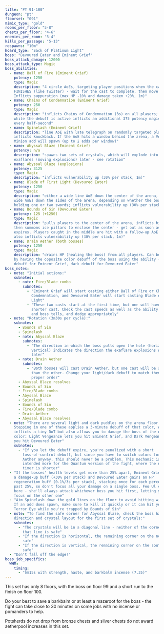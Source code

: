 ```yaml
---
title: "PT 91-100"
dungeon: "pt"
floorset: "091"
mimic_type: "gold"
rooms_per_floor: "5-8"
chests_per_floor: "4-6"
enemies_per_room: "3-4"
kills_per_passage: "5-13"
respawns: "10m"
hoard_type: "Sack of Platinum Light"
boss: "Devoured Eater and Eminent Grief"
boss_attack_damage: 12000
boss_attack_type: Magic
boss_abilities:
  - name: Ball of Fire (Eminent Grief)
    potency: 1250
    type: Magic
    description: "4 circle AoEs, targeting player positions when the cast
    FINISHES (like Twister) - wait for the cast to complete, then move away.
    Inflicts suppuration (max HP -10% and damage taken +20%, 1m)"
  - name: Chains of Condemnation (Eminent Grief)
    potency: 250
    type: Magic
    description: "inflicts Chains of Condemnation (3s) on all players; moving
    while the debuff is active inflicts an additional 375 potency magic damage
    every half-second"
  - name: Spinelash (Eminent Grief)
    description: "line AoE with late telegraph on randomly targeted player;
    inflicts knockback. If the AoE hits a window behind the arena, a Vodoriga
    Minion add will spawn (up to 2 adds per window)"
  - name: Abyssal Blaze (Eminent Grief)
    potency: n/a
    description: "spawns two sets of crystals, which will explode into
    exaflares (moving explosions) later - see rotation"
  - name: Abyssal Blaze (explosions)
    potency: 3125
    type: Magic
    description: "inflicts vulnerability up (30% per stack, 1m)"
  - name: Blade of First Light (Devoured Eater)
    potency: 1250
    type: Magic
    description: "either a wide line AoE down the center of the arena, or two
    wide AoEs down the sides of the arena, depending on whether the boss is
    holding one or two swords; inflicts vulnerability up (30% per stack, 1m)"
  - name: Bounds of Sin (Devoured Eater)
    potency: 125 (+1250)
    type: Magic
    description: "pulls players to the center of the arena, inflicts bind (3s),
    then summons ice pillars to enclose the center - get out as soon as bind
    expires. Players caught in the middle are hit with a follow-up AoE which
    also inflicts vulnerability up (30% per stack, 1m)"
  - name: Drain Aether (both bosses)
    potency: 1250
    type: Magic
    description: "drains HP (healing the boss) from all players. Can be blocked
    by having the opposite color debuff of the boss using the ability - light
    debuff for Eminent Grief, dark debuff for Devoured Eater"
boss_notes:
  - note: "Initial actions:"
    subnotes:
      - note: Fire/Blade combo
        subnotes:
          - "Eminent Grief will start casting either Ball of Fire or Chains of
            Condemnation, and Devoured Eater will start casting Blade of First
            Light"
          - "These two casts start at the first time, but one will have a
            shorter cast. Check the cast speeds as well as the ability names
            and boss tells, and dodge appropriately"
  - note: "Rotation (3m30s per cycle):"
    subnotes:
      - Bounds of Sin
      - Spinelash
      - note: Abyssal Blaze
        subnotes:
          - "The direction in which the boss pulls open the hole (horizontal or
            vertical) indicates the direction the exaflare explosions will move
            later"
      - note: Drain Aether
        subnotes:
          - "Both bosses will cast Drain Aether, but one cast will be shorter
            than the other. Change your light/dark debuff to match them in the
            proper order"
      - Abyssal Blaze resolves
      - Bounds of Sin
      - Fire/Blade combo
      - Abyssal Blaze
      - Spinelash
      - Bounds of Sin
      - Fire/Blade combo
      - Drain Aether
      - Abyssal Blaze resolves
  - note: "There are several light and dark puddles on the arena floor.
    Stepping in one of these applies a 3-minute debuff of that color, which
    inflicts a tiny DoT but also allows you to damage the boss of the opposite
    color: Light Vengeance lets you hit Eminent Grief, and Dark Vengeance lets
    you hit Devoured Eater"
    subnotes:
      - "If you let the debuff expire, you're penalized with a short
        loss-of-control debuff, but since you have to switch colors for Drain
        Aether anyway, this should never be a problem. This mechanic is
        intended more for the Quantum version of the fight, where the debuff
        timer is shorter"
  - "If the bosses' health levels get more than 25% apart, Eminent Grief gains
    a damage-up buff (+30% per stack) and Devoured Eater gains an HP
    regeneration buff (0.1%/3s per stack), stacking once for each percent
    past 25%, so don't focus all your damage on a single boss. Feo Ul can help
    here - she'll always attack whichever boss you hit first, letting you then
    focus on the other one"
  - "Aim Spinelash down the gold lines on the floor to avoid hitting windows.
    If an add does spawn, make sure to kill it quickly or it can hit you with
    Terror Eye while you're trapped by Bounds of Sin"
  - note: "To find the safe corner for Abyssal Blaze, check the boss hands
    direction and crystal layout for the first set of crystals:"
    subnotes:
      - "The crystals will be in a diagonal line - neither of the corners on
        that line is safe"
      - "If the direction is horizontal, the remaining corner on the north is
        safe"
      - "If the direction is vertical, the remaining corner on the south is
        safe"
  - "Don't fall off the edge!"
boss_job_specifics:
  WHM:
    timing:
      - "6m15s with strength, haste, and barkbalm incense (7.35)"
---
```


This set has only 8 floors, with the boss on floor 99 and a short run to the
finish on floor 100.

Do your best to save a barkbalm or at least a mazeroot for the boss - the
fight can take close to 30 minutes on some jobs with no incense or pomanders
to help.

Potsherds do not drop from bronze chests and silver chests do not award
aetherpool increases in this set.

